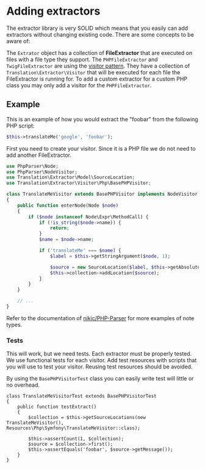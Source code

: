 # Adding extractors

The extractor library is very SOLID which means that you easily can add extractors
without changing existing code. There are some concepts to be aware of: 

The `Extrator` object has a collection of **FileExtractor** that are executed 
on files with a file type they support. The `PHPFileExtractor` and `TwigFileExtractor`
are using the [visitor pattern](https://en.wikipedia.org/wiki/Visitor_pattern). 
They have a collection of `Translation\Extractor\Visitor` that will be executed
for each file the FileExtractor is running for. To add a custom extractor for a 
custom PHP class you may only add a visitor for the `PHPFileExtractor`.

## Example

This is an example of how you would extract the "foobar" from the following PHP script:

```php
$this->translateMe('google', 'foobar');
```

First you need to create your visitor. Since it is a PHP file we do not need to add
another FileExtractor. 

```php
use PhpParser\Node;
use PhpParser\NodeVisitor;
use Translation\Extractor\Model\SourceLocation;
use Translation\Extractor\Visitor\Php\BasePHPVisitor;

class TranslateMeVisitor extends BasePHPVisitor implements NodeVisitor
{
    public function enterNode(Node $node)
    {
        if ($node instanceof Node\Expr\MethodCall) {
            if (!is_string($node->name)) {
                return;
            }
            $name = $node->name;

            if ('translateMe' === $name) {
                $label = $this->getStringArgument($node, 1);

                $source = new SourceLocation($label, $this->getAbsoluteFilePath(), $node->getAttribute('startLine'), ['domain' => 'messages']);
                $this->collection->addLocation($source);
            }
        }
    }

    // ...
}
```

Refer to the documentation of [nikic/PHP-Parser](https://github.com/nikic/PHP-Parser) 
for more examples of note types. 

### Tests
This will work, but we need tests. Each extractor must be properly tested. We use
functional tests for each visitor. Add test resources with scripts that you will
use to test your visitor. Reusing test resources should be avoided. 

By using the `BasePHPVisitorTest` class you can easily write test will little or 
no overhead. 

```
class TranslateMeVisitorTest extends BasePHPVisitorTest
{
    public function testExtract()
    {
        $collection = $this->getSourceLocations(new TranslateMeVisitor(), Resources\Php\Symfony\TranslateMeVisitor::class);

        $this->assertCount(1, $collection);
        $source = $collection->first();
        $this->assertEquals('foobar', $source->getMessage());
    }
}
```